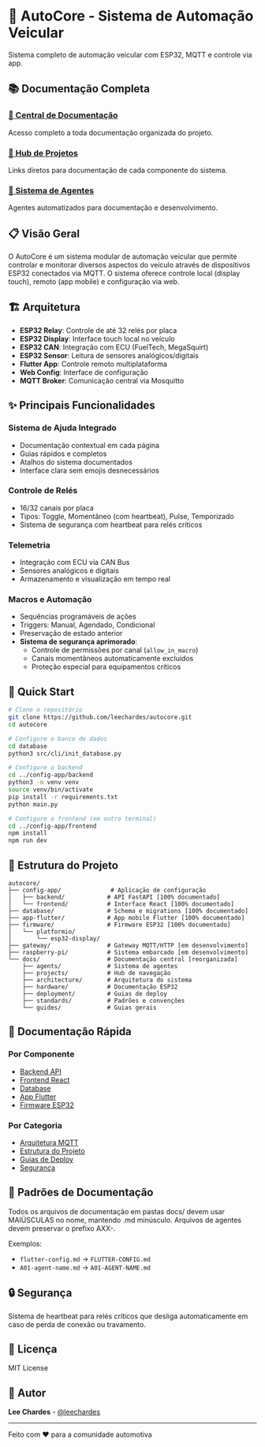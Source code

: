 # 🚗 AutoCore - Sistema de Automação Veicular

Sistema completo de automação veicular com ESP32, MQTT e controle via app.

## 📚 Documentação Completa

### [📖 Central de Documentação](docs/README.md)
Acesso completo a toda documentação organizada do projeto.

### [🚀 Hub de Projetos](docs/projects/README.md)
Links diretos para documentação de cada componente do sistema.

### [🤖 Sistema de Agentes](docs/agents/README.md)
Agentes automatizados para documentação e desenvolvimento.

## 📋 Visão Geral

O AutoCore é um sistema modular de automação veicular que permite controlar e monitorar diversos aspectos do veículo através de dispositivos ESP32 conectados via MQTT. O sistema oferece controle local (display touch), remoto (app mobile) e configuração via web.

## 🏗️ Arquitetura

- **ESP32 Relay**: Controle de até 32 relés por placa
- **ESP32 Display**: Interface touch local no veículo  
- **ESP32 CAN**: Integração com ECU (FuelTech, MegaSquirt)
- **ESP32 Sensor**: Leitura de sensores analógicos/digitais
- **Flutter App**: Controle remoto multiplataforma
- **Web Config**: Interface de configuração
- **MQTT Broker**: Comunicação central via Mosquitto

## ✨ Principais Funcionalidades

### Sistema de Ajuda Integrado
- Documentação contextual em cada página
- Guias rápidos e completos
- Atalhos do sistema documentados
- Interface clara sem emojis desnecessários

### Controle de Relés
- 16/32 canais por placa
- Tipos: Toggle, Momentâneo (com heartbeat), Pulse, Temporizado
- Sistema de segurança com heartbeat para relés críticos

### Telemetria
- Integração com ECU via CAN Bus
- Sensores analógicos e digitais
- Armazenamento e visualização em tempo real

### Macros e Automação
- Sequências programáveis de ações
- Triggers: Manual, Agendado, Condicional
- Preservação de estado anterior
- **Sistema de segurança aprimorado**:
  - Controle de permissões por canal (`allow_in_macro`)
  - Canais momentâneos automaticamente excluídos
  - Proteção especial para equipamentos críticos

## 🚀 Quick Start

```bash
# Clone o repositório
git clone https://github.com/leechardes/autocore.git
cd autocore

# Configure o banco de dados
cd database
python3 src/cli/init_database.py

# Configure o backend
cd ../config-app/backend
python3 -m venv venv
source venv/bin/activate
pip install -r requirements.txt
python main.py

# Configure o frontend (em outro terminal)
cd ../config-app/frontend
npm install
npm run dev
```

## 📁 Estrutura do Projeto

```
autocore/
├── config-app/              # Aplicação de configuração
│   ├── backend/            # API FastAPI [100% documentado]
│   └── frontend/           # Interface React [100% documentado]
├── database/               # Schema e migrations [100% documentado]
├── app-flutter/            # App mobile Flutter [100% documentado]
├── firmware/               # Firmware ESP32 [100% documentado]
│   └── platformio/
│       └── esp32-display/
├── gateway/                # Gateway MQTT/HTTP [em desenvolvimento]
├── raspberry-pi/           # Sistema embarcado [em desenvolvimento]
└── docs/                   # Documentação central [reorganizada]
    ├── agents/             # Sistema de agentes
    ├── projects/           # Hub de navegação
    ├── architecture/       # Arquitetura do sistema
    ├── hardware/           # Documentação ESP32
    ├── deployment/         # Guias de deploy
    ├── standards/          # Padrões e convenções
    └── guides/             # Guias gerais
```

## 📖 Documentação Rápida

### Por Componente
- [Backend API](config-app/backend/docs/README.md)
- [Frontend React](config-app/frontend/docs/README.md)
- [Database](database/docs/README.md)
- [App Flutter](app-flutter/docs/README.md)
- [Firmware ESP32](firmware/platformio/esp32-display/docs/README.md)

### Por Categoria
- [Arquitetura MQTT](docs/architecture/mqtt-architecture.md)
- [Estrutura do Projeto](docs/architecture/project-structure.md)
- [Guias de Deploy](docs/deployment/deployment-guide.md)
- [Segurança](docs/standards/security.md)

## 📝 Padrões de Documentação

Todos os arquivos de documentação em pastas docs/ devem usar MAIÚSCULAS no nome, mantendo .md minúsculo. Arquivos de agentes devem preservar o prefixo AXX-.

Exemplos:
- `flutter-config.md` → `FLUTTER-CONFIG.md`
- `A01-agent-name.md` → `A01-AGENT-NAME.md`

## 🔒 Segurança

Sistema de heartbeat para relés críticos que desliga automaticamente em caso de perda de conexão ou travamento.

## 📝 Licença

MIT License

## 👥 Autor

**Lee Chardes** - [@leechardes](https://github.com/leechardes)

---

Feito com ❤️ para a comunidade automotiva